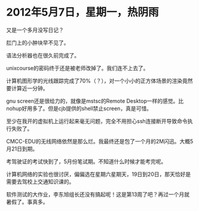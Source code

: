 # 2012年5月7日，星期一，热阴雨

又是一个多月没写日记？

肛门上的小肿块早不见了。

语法分析器也在很久前完成了。

unixcourse的密码终于还是被老师改掉了。我们连不上去了。

计算机图形学的光线跟踪完成了70%（？），对一个小小的正方体场景的渲染竟然要计算近一分钟。

gnu screen还是很给力的，就像是mstsc的Remote Desktop一样的感觉。比nohup好用多了。但是cjb提供的shell禁止screen，真是可惜。

至少在我开的虚拟机上运行起来毫无问题，完全不用担心ssh连接断开导致命令执行失败了。

CMCC-EDU的无线网络依然是那么烂。我最终还是包了一个月的2M闪迅。大概5月21日到期。

考驾驶证的考试快到了，5月份笔试期。不知道什么时候才能考完呢。

计算机网络的实验也很讨厌，偏偏选在星期六星期天，19日到20日，那天恰好是需要去驾校上交通知识课的。

软件测试的大作业，李东旭组长还没有搞起呢！这是第13周了吧？再过一个月就暑假了。事真多。
